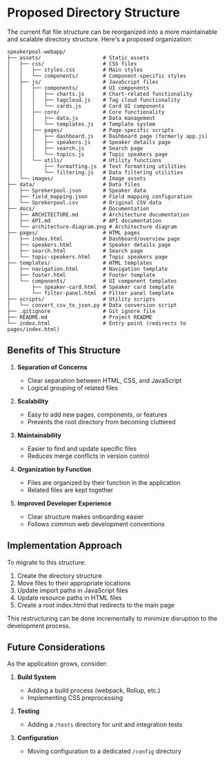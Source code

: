 # Proposed Directory Structure

The current flat file structure can be reorganized into a more maintainable and scalable directory structure. Here's a proposed organization:

```
speakerpool-webapp/
├── assets/                    # Static assets
│   ├── css/                   # CSS files
│   │   ├── styles.css         # Main styles
│   │   └── components/        # Component-specific styles
│   ├── js/                    # JavaScript files
│   │   ├── components/        # UI components
│   │   │   ├── charts.js      # Chart-related functionality
│   │   │   ├── tagcloud.js    # Tag cloud functionality
│   │   │   └── cards.js       # Card UI components
│   │   ├── core/              # Core functionality
│   │   │   ├── data.js        # Data management
│   │   │   └── templates.js   # Template system
│   │   ├── pages/             # Page-specific scripts
│   │   │   ├── dashboard.js   # Dashboard page (formerly app.js)
│   │   │   ├── speakers.js    # Speaker details page
│   │   │   ├── search.js      # Search page
│   │   │   └── topics.js      # Topic speakers page
│   │   └── utils/             # Utility functions
│   │       ├── formatting.js  # Text formatting utilities
│   │       └── filtering.js   # Data filtering utilities
│   └── images/                # Image assets
├── data/                      # Data files
│   ├── Sprekerpool.json       # Speaker data
│   ├── field_mapping.json     # Field mapping configuration
│   └── Sprekerpool.csv        # Original CSV data
├── docs/                      # Documentation
│   ├── ARCHITECTURE.md        # Architecture documentation
│   ├── API.md                 # API documentation
│   └── architecture-diagram.png # Architecture diagram
├── pages/                     # HTML pages
│   ├── index.html             # Dashboard/overview page
│   ├── speakers.html          # Speaker details page
│   ├── search.html            # Search page
│   └── topic-speakers.html    # Topic speakers page
├── templates/                 # HTML templates
│   ├── navigation.html        # Navigation template
│   ├── footer.html            # Footer template
│   └── components/            # UI component templates
│       ├── speaker-card.html  # Speaker card template
│       └── filter-panel.html  # Filter panel template
├── scripts/                   # Utility scripts
│   └── convert_csv_to_json.py # Data conversion script
├── .gitignore                 # Git ignore file
├── README.md                  # Project README
└── index.html                 # Entry point (redirects to pages/index.html)
```

## Benefits of This Structure

1. **Separation of Concerns**
   - Clear separation between HTML, CSS, and JavaScript
   - Logical grouping of related files

2. **Scalability**
   - Easy to add new pages, components, or features
   - Prevents the root directory from becoming cluttered

3. **Maintainability**
   - Easier to find and update specific files
   - Reduces merge conflicts in version control

4. **Organization by Function**
   - Files are organized by their function in the application
   - Related files are kept together

5. **Improved Developer Experience**
   - Clear structure makes onboarding easier
   - Follows common web development conventions

## Implementation Approach

To migrate to this structure:

1. Create the directory structure
2. Move files to their appropriate locations
3. Update import paths in JavaScript files
4. Update resource paths in HTML files
5. Create a root index.html that redirects to the main page

This restructuring can be done incrementally to minimize disruption to the development process.

## Future Considerations

As the application grows, consider:

1. **Build System**
   - Adding a build process (webpack, Rollup, etc.)
   - Implementing CSS preprocessing

2. **Testing**
   - Adding a `/tests` directory for unit and integration tests

3. **Configuration**
   - Moving configuration to a dedicated `/config` directory
